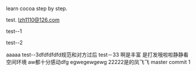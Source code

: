 learn cocoa step by step.

test.
lzh1110@126.com

test--1

test--2

aaaaa
test--3dfdfdfdfd规范和对方过后
test－33
啊是丰富
是打发哦啦啦静静看空间环境
aw都十分感动dfg
egwegewgewg
22222是的凤飞飞
master commit 1
